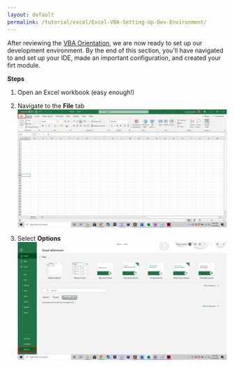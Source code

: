 ```yaml
---
layout: default
permalink: /tutorial/excel/Excel-VBA-Setting-Up-Dev-Environment/
---
```


After reviewing the [VBA Orientation](https://vbastilllives.github.io/tutorial/excel/Excel-VBA-GettingStarted/), we are now ready to set up our development environment.  By the end of this section, you'll have navigated to and set up your IDE, made an important configuration, and created your firt module. 

**Steps**

1. Open an Excel workbook (easy enough!)

2. Navigate to the **File** tab
![Navigate to File](/assets/images/1e_click_file_getting_started.png)

3. Select **Options**
![Select Options](/assets/images/2e_click_options_getting_started.png)
